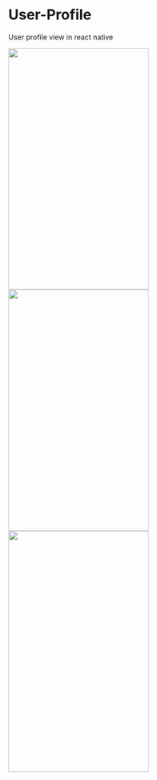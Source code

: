 # User-Profile
User profile view in react native   

<span margin="5px">
  <img width="280" height="480" src="https://user-images.githubusercontent.com/17641451/47494006-4f1b6e00-d86e-11e8-9729-64bcf3ad67f5.png">
</span>

<span margin="5px">
  <img width="280" height="480" src="https://user-images.githubusercontent.com/17641451/47494007-4fb40480-d86e-11e8-9a97-b3b88102bf28.png">
</span>

<span margin="5px">
  <img width="280" height="480" src="https://user-images.githubusercontent.com/17641451/47494008-4fb40480-d86e-11e8-8ee5-c811b1f9dbca.png">
</span>

